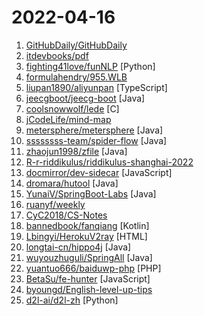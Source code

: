 # 2022-04-16

1. [GitHubDaily/GitHubDaily](https://github.com/GitHubDaily/GitHubDaily "坚持分享 GitHub 上高质量、有趣实用的开源技术教程、开发者工具、编程网站、技术资讯。") 
2. [itdevbooks/pdf](https://github.com/itdevbooks/pdf "编程电子书，电子书，编程书籍，包括C，C#，Docker，Elasticsearch，Git，Hadoop，HeadFirst，Java，Javascript，jvm，Kafka，Linux，Maven，MongoDB，MyBatis，MySQL，Netty，Nginx，Python，RabbitMQ，Redis，Scala，Solr，Spark，Spring，SpringBoot，SpringCloud，TCPIP，Tomcat，Zookeeper，人工智能，大数据类，并发编程，数据库类，数据挖掘，新面试题，架构设计，算法系列，计算机类，设计模式，软件测试，重构优化，等更多分类") 
3. [fighting41love/funNLP](https://github.com/fighting41love/funNLP "中英文敏感词、语言检测、中外手机/电话归属地/运营商查询、名字推断性别、手机号抽取、身份证抽取、邮箱抽取、中日文人名库、中文缩写库、拆字词典、词汇情感值、停用词、反动词表、暴恐词表、繁简体转换、英文模拟中文发音、汪峰歌词生成器、职业名称词库、同义词库、反义词库、否定词库、汽车品牌词库、汽车零件词库、连续英文切割、各种中文词向量、公司名字大全、古诗词库、IT词库、财经词库、成语词库、地名词库、历史名人词库、诗词词库、医学词库、饮食词库、法律词库、汽车词库、动物词库、中文聊天语料、中文谣言数据、百度中文问答数据集、句子相似度匹配算法集合、bert资源、文本生成&摘要相关工具、cocoNLP信息抽取工具、国内电话号码正则匹配、清华大学XLORE:中英文跨语言百科知识图谱、清华大学人工智能技术…") [Python]
4. [formulahendry/955.WLB](https://github.com/formulahendry/955.WLB "955 不加班的公司名单 - 工作 955，work–life balance (工作与生活的平衡)") 
5. [liupan1890/aliyunpan](https://github.com/liupan1890/aliyunpan "阿里云盘小白羊版 阿里云盘PC版 aliyundriver") [TypeScript]
6. [jeecgboot/jeecg-boot](https://github.com/jeecgboot/jeecg-boot "「企业级低代码平台」前后端分离架构SpringBoot 2.x，SpringCloud，Ant Design&Vue，Mybatis，Shiro，JWT。强大的代码生成器让前后端代码一键生成，无需写任何代码! 引领新的开发模式OnlineCoding->代码生成->手工MERGE，帮助Java项目解决70%重复工作，让开发更关注业务，既能快速提高效率，帮助公司节省成本，同时又不失灵活性。") [Java]
7. [coolsnowwolf/lede](https://github.com/coolsnowwolf/lede "Lean's OpenWrt source") [C]
8. [jCodeLife/mind-map](https://github.com/jCodeLife/mind-map "🖼个人思维导图笔记，已整理JS、TS、Vue、React ... 持续更新中，欢迎 PR 和 Start~") 
9. [metersphere/metersphere](https://github.com/metersphere/metersphere "MeterSphere 是一站式开源持续测试平台，覆盖测试管理、接口测试、性能测试等。搞测试，就选 MeterSphere！") [Java]
10. [ssssssss-team/spider-flow](https://github.com/ssssssss-team/spider-flow "新一代爬虫平台，以图形化方式定义爬虫流程，不写代码即可完成爬虫。") [Java]
11. [zhaojun1998/zfile](https://github.com/zhaojun1998/zfile "在线云盘、网盘、OneDrive、云存储、私有云、对象存储、h5ai") [Java]
12. [R-r-riddikulus/riddikulus-shanghai-2022](https://github.com/R-r-riddikulus/riddikulus-shanghai-2022 "上海2022封城实录") 
13. [docmirror/dev-sidecar](https://github.com/docmirror/dev-sidecar "开发者边车，github打不开，github加速，git clone加速，git release下载加速，stackoverflow加速") [JavaScript]
14. [dromara/hutool](https://github.com/dromara/hutool "🍬A set of tools that keep Java sweet.") [Java]
15. [YunaiV/SpringBoot-Labs](https://github.com/YunaiV/SpringBoot-Labs "一个涵盖六个专栏：Spring Boot 2.X、Spring Cloud、Spring Cloud Alibaba、Dubbo、分布式消息队列、分布式事务的仓库。希望胖友小手一抖，右上角来个 Star，感恩 1024") [Java]
16. [ruanyf/weekly](https://github.com/ruanyf/weekly "科技爱好者周刊，每周五发布") 
17. [CyC2018/CS-Notes](https://github.com/CyC2018/CS-Notes "📚 技术面试必备基础知识、Leetcode、计算机操作系统、计算机网络、系统设计") 
18. [bannedbook/fanqiang](https://github.com/bannedbook/fanqiang "翻墙-科学上网") [Kotlin]
19. [Lbingyi/HerokuV2ray](https://github.com/Lbingyi/HerokuV2ray "使用Heroku部署V2ray高性能代理服务，通过ws传输的 (vmess、vless)协议") [HTML]
20. [longtai-cn/hippo4j](https://github.com/longtai-cn/hippo4j "🔥 强大的动态线程池，附带监控报警功能，内置两种使用模式：轻量级依赖配置中心以及无中间件依赖版本。Powerful dynamic thread pool, does not rely on any middleware, with monitoring and alarm function.") [Java]
21. [wuyouzhuguli/SpringAll](https://github.com/wuyouzhuguli/SpringAll "循序渐进，学习Spring Boot、Spring Boot & Shiro、Spring Batch、Spring Cloud、Spring Cloud Alibaba、Spring Security & Spring Security OAuth2，博客Spring系列源码：https://mrbird.cc") [Java]
22. [yuantuo666/baiduwp-php](https://github.com/yuantuo666/baiduwp-php "PanDownload网页复刻版") [PHP]
23. [BetaSu/fe-hunter](https://github.com/BetaSu/fe-hunter "每天一道题，3个月后，你就是面试小能手，答题还能赚钱哦") [JavaScript]
24. [byoungd/English-level-up-tips](https://github.com/byoungd/English-level-up-tips "An advanced guide to learn English which might benefit you a lot 🎉 . 可能是让你受益匪浅的英语进阶指南。") 
25. [d2l-ai/d2l-zh](https://github.com/d2l-ai/d2l-zh "《动手学深度学习》：面向中文读者、能运行、可讨论。中英文版被55个国家的300所大学用于教学。") [Python]
